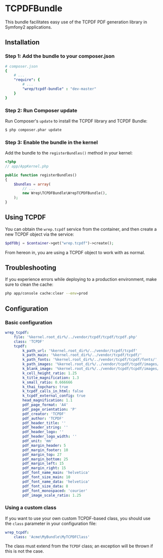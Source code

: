 TCPDFBundle
=======================

This bundle facilitates easy use of the TCPDF PDF generation library in
Symfony2 applications.

Installation
------------

### Step 1: Add the bundle to your composer.json
``` yaml
# composer.json
{
    # ...
    "require": {
        # ...
        "wrep/tcpdf-bundle" : "dev-master"
    }
}    
```

### Step 2: Run Composer update

Run Composer's ``update`` to install the TCPDF library and TCPDF Bundle:

```bash
$ php composer.phar update
```

### Step 3: Enable the bundle in the kernel

Add the bundle to the `registerBundles()` method in your kernel:

``` php
<?php
// app/AppKernel.php

public function registerBundles()
{
    $bundles = array(
        // ...
        new Wrep\TCPDFBundle\WrepTCPDFBundle(),
    );
}
```

Using TCPDF
-----------

You can obtain the `wrep.tcpdf` service from the container,
and then create a new TCPDF object via the service:

``` php
$pdfObj = $container->get("wrep.tcpdf")->create();
```

From hereon in, you are using a TCPDF object to work with as normal.

Troubleshooting
---------------

If you experience errors while deploying to a production environment, make sure to clean the cache:

```bash
php app/console cache:clear --env=prod
```

Configuration
-------------

### Basic configuration

``` yaml
wrep_tcpdf:
    file: '%kernel.root_dir%/../vendor/tcpdf/tcpdf/tcpdf.php'
    class: 'TCPDF'
    tcpdf:
        k_path_url: '%kernel.root_dir%/../vendor/tcpdf/tcpdf'
        k_path_main: '%kernel.root_dir%/../vendor/tcpdf/tcpdf/'
        k_path_fonts: '%kernel.root_dir%/../vendor/tcpdf/tcpdf/fonts/'
        k_path_images: '%kernel.root_dir%/../vendor/tcpdf/tcpdf/images/'
        k_blank_image: '%kernel.root_dir%/../vendor/tcpdf/tcpdf/images/_blank.png'
        k_cell_height_ratio: 1.25
        k_title_magnification: 1.3
        k_small_ratio: 0.666666
        k_thai_topchars: true
        k_tcpdf_calls_in_html: false
        k_tcpdf_external_config: true
        head_magnification: 1.1
        pdf_page_format: 'A4'
        pdf_page_orientation: 'P'
        pdf_creator: 'TCPDF'
        pdf_author: 'TCPDF'
        pdf_header_title: ''
        pdf_header_string: ''
        pdf_header_logo: ''
        pdf_header_logo_width: ''
        pdf_unit: 'mm'
        pdf_margin_header: 5
        pdf_margin_footer: 10
        pdf_margin_top: 27
        pdf_margin_bottom: 25
        pdf_margin_left: 15
        pdf_margin_right: 15
        pdf_font_name_main: 'helvetica'
        pdf_font_size_main: 10
        pdf_font_name_data: 'helvetica'
        pdf_font_size_data: 8
        pdf_font_monospaced: 'courier'
        pdf_image_scale_ratio: 1.25
```

### Using a custom class

If you want to use your own custom TCPDF-based class, you should use
the `class` parameter in your configuration file:

``` yaml
wrep_tcpdf:
    class: 'Acme\MyBundle\MyTCPDFClass'
```

The class must extend from the `TCPDF` class; an exception will be
thrown if this is not the case.

